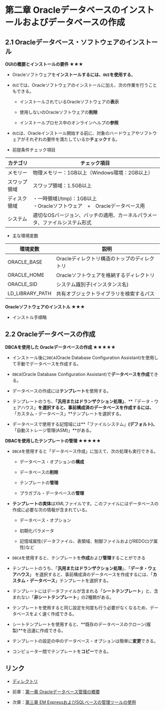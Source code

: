 # 第二章 Oracleデータベースのインストールおよびデータベースの作成

## 2.1 Oracleデータベース・ソフトウェアのインストール

**OUIの概要とインストールの要件 ★★★**

+ Oracleソフトウェアを**インストールするには、```OUI```を使用する**。

+ ```OUI```では、Oracleソフトウェアのインストールに加え、次の作業を行うこともできる。

    + インストールされているOracleソフトウェアの**表示**

    + 使用しないのOracleソフトウェアの**削除**

    + インストールプロセス中のオンラインヘルプの**参照**

+ ```OUI```は、Oracleインストール開始する前に、対象のハードウェアやソフトウェアがそれぞれの要件を満たしているか**チェック**する。

+ 前提条件チェック項目

|カテゴリ |チェック項目 |
|---- |---- |
|メモリー |物理メモリー：1GB以上（Windows環境：2GB以上） |
|スワップ領域 |スワップ領域：1.5GB以上 |
|ディスク領域 |・一時領域(/tmp)：1GB以上<br>・Oracleソフトウェア　+　Oracleデータベース用 |
|システム |適切なOSバージョン、バッチの適用、カーネルパラメータ、ファイルシステム形式 |

+ 主な環境変数

|環境変数 |説明 |
|---- |---- |
|ORACLE_BASE |Oracleディレクトリ構造のトップのディレクトリ |
|ORACLE_HOME |Oracleソフトウェアを格納するディレクトリ |
|ORACLE_SID |システム識別子(インスタンス名) |
|LD_LIBRARY_PATH |共有オブジェクトライブラリを検索するパス |

**Oracleソフトウェアのインストル ★★★**

+ インストル手順略

## 2.2 Oracleデータベースの作成

**DBCAを使用した Oracleデータベースの作成 ★★★★★**

+ インストール後に```DBCA```(Oracle Database Configuration Assistant)を使用して手動でデータベースを作成する。

+ ```DBCA```(Oracle Database Configuration Assistant)で**データベースを作成**できる。

+ データベースの作成には**テンプレート**を使用する。

+ テンプレートのうち、**「汎用またはドランザクション処理」**、**「データ・ウェアハウス」**を選択すると、事前構成済のデータベースを作成するには、**「カスタム・データベース」**テンプレートを選択する。

+ データベースで使用する記憶域には**「ファイルシステム」**(デフォルト)、**「自動ストレージ管理(ASM)」**がある。

**DBACを使用したテンプレートの管理 ★★★★★**

+ ```DBCA```を使用すると「データベース作成」に加えて、次の処理も実行できる。

    + データベース・オプションの**構成**

    + データベースの**削除**

    + テンプレートの**管理**

    + プラガブル・データベースの**管理**

+ **テンプレートの実体**はXMLファイルです。このファイルにはデータベースの作成に必要な次の情報が含まれている。

    + データベース・オプション

    + 初期化パラメータ

    + 記憶域属性(データファイル、表領域、制御ファイルおよびREDOログ属性)など
    
+ ```DBCA```を使用すると、テンプレートを**作成**および**管理**することができる

+ テンプレートのうち、「**汎用またはドランザクション処理**」、「**データ・ウェアハウス**」 を選択すると、事前構成済のデータベースを作成するには、「**カスタム・データベース**」テンプレートを選択する。

+ テンプレートにはデータファイルが含まれる「**シートテンプレート**」と、含まれない「**非シートテンプレート**」の2種類がある。

+ テンプレートを使用すると同じ設定を何度も行う必要がなくなるため、データベースをよく速く作成できる。

+ シートテンプレートを使用すると、**既存のデータベースのクローン(複製)**を迅速に作成できる。

+ テンプレートの設定の中のデータベース・オプションは簡単に**変更**できる。

+ コンピューター間でテンプレートを**コピー**できる。

## リンク

- [ディレクトリ](./../directory.md)

- 前章：[第一章 Oracleデータベース管理の概要](Chapter01.md)

- 次章：[第三章 EM ExpressおよびSQLベースの管理ツールの使用](Chapter03.md)
